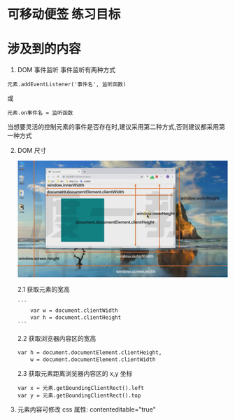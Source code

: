 # 可移动便签 练习目标

# 涉及到的内容

1. DOM 事件监听
   事件监听有两种方式

```
元素.addEventListener('事件名', 监听函数)
```

或

```
元素.on事件名 = 监听函数
```

当想要灵活的控制元素的事件是否存在时,建议采用第二种方式,否则建议都采用第一种方式

2.  DOM 尺寸

    ![img](./img/1731921079795.jpg 'note')

    2.1 获取元素的宽高

        ```
            var w = document.clientWidth
            var h = document.clientHeight
        ```

    2.2 获取浏览器内容区的宽高

    ```
    var h = document.documentElement.clientHeight,
        w = document.documentElement.clientWidth
    ```

    2.3 获取元素距离浏览器内容区的 x,y 坐标

    ```
    var x = 元素.getBoundingClientRect().left
    var y = 元素.getBoundingClientRect().top
    ```

3.  元素内容可修改 css 属性: contenteditable="true"

